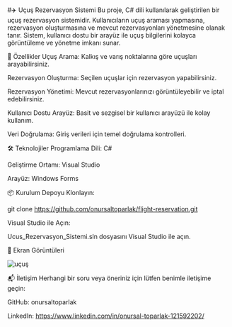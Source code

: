 #✈️ Uçuş Rezervasyon Sistemi
Bu proje, C# dili kullanılarak geliştirilen bir uçuş rezervasyon sistemidir. Kullanıcıların uçuş araması yapmasına, rezervasyon oluşturmasına ve mevcut rezervasyonları yönetmesine olanak tanır. Sistem, kullanıcı dostu bir arayüz ile uçuş bilgilerini kolayca görüntüleme ve yönetme imkanı sunar.

🚀 Özellikler
Uçuş Arama: Kalkış ve varış noktalarına göre uçuşları arayabilirsiniz.

Rezervasyon Oluşturma: Seçilen uçuşlar için rezervasyon yapabilirsiniz.

Rezervasyon Yönetimi: Mevcut rezervasyonlarınızı görüntüleyebilir ve iptal edebilirsiniz.

Kullanıcı Dostu Arayüz: Basit ve sezgisel bir kullanıcı arayüzü ile kolay kullanım.

Veri Doğrulama: Giriş verileri için temel doğrulama kontrolleri.

🛠️ Teknolojiler
Programlama Dili: C#

Geliştirme Ortamı: Visual Studio

Arayüz: Windows Forms

📦 Kurulum
Depoyu Klonlayın:

git clone https://github.com/onursaltoparlak/flight-reservation.git

Visual Studio ile Açın:

Ucus_Rezervasyon_Sistemi.sln dosyasını Visual Studio ile açın.


📸 Ekran Görüntüleri

![uçuş](https://github.com/user-attachments/assets/fafe1269-c6ea-4f2d-bb6f-8288869a5f64)


📬 İletişim
Herhangi bir soru veya öneriniz için lütfen benimle iletişime geçin:

GitHub: onursaltoparlak

LinkedIn: https://www.linkedin.com/in/onursal-toparlak-121592202/
